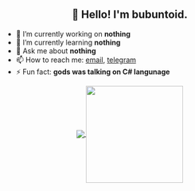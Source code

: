 <h2 align="center">👋 Hello! I'm bubuntoid.</h2>

- 🔭 I’m currently working on **nothing**
- 🌱 I’m currently learning **nothing**
- 💬 Ask me about **nothing**
- 📫 How to reach me: [email](mailto:bubuntoid@gmail.com), [telegram](https://t.me/bubuntoid)
- ⚡ Fun fact: **gods was talking on C# langunage**




<p align=center>
  <a href="https://github.com/anuraghazra/github-readme-stats" title="Go to Source">
    <img align="center" src="https://github-readme-stats.vercel.app/api?username=bubuntoid&show_icons=true&theme=prussian ">
  </a>
  <a href="https://github.com/anuraghazra/github-readme-stats">
  <img align="center" height = 195 src="https://github-readme-stats.vercel.app/api/top-langs/?username=bubuntoid&theme=prussian " />
  </a>
</p>
